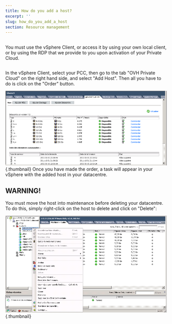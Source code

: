 ```yaml
---
title: How do you add a host?
excerpt: ''
slug: how_do_you_add_a_host
section: Resource management
---
```



## 
You must use the vSphere Client, or access it by using your own local client, or by using the RDP that we provide to you upon activation of your Private Cloud.


## 
In the vSphere Client, select your PCC, then go to the tab "OVH Private Cloud" on the right hand side, and select "Add Host".
Then all you have to do is click on the "Order" button.

![](images/img_104.jpg){.thumbnail}
Once you have made the order, a task will appear in your vSphere with the added host in your datacentre.


## 

## WARNING!
You must move the host into maintenance before deleting your datacentre.
To do this, simply right-click on the host to delete and click on "Delete":

![](images/img_105.jpg){.thumbnail}

